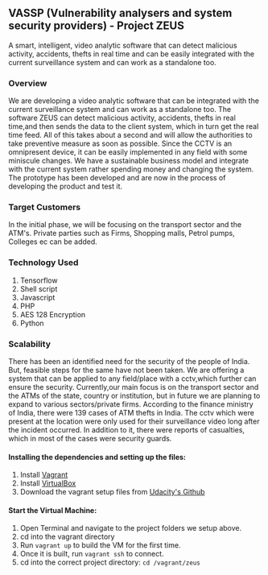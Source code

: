 ## VASSP (Vulnerability analysers and system security providers) - Project ZEUS
A smart, intelligent, video analytic software that can detect malicious activity, accidents, thefts in real time and can be easily integrated with the current surveillance system and can work as a standalone too.

### Overview
We are developing a video analytic software that can be integrated with the current surveillance system and can work as a standalone too. The software ZEUS can detect malicious activity, accidents, thefts in real time,and then sends the data to the client system, which in turn get the real time feed. All of this takes about a second and will allow the authorities to take preventive measure as soon as possible. Since the CCTV is an omnipresent device, it can be easily implemented in any field with some miniscule changes. We have a sustainable business model and integrate with the current system rather spending money and changing the system. The prototype has been developed and are now in the process of developing the product and test it.

### Target Customers
In the initial phase, we will be focusing on the transport sector and the ATM's. Private parties such as Firms, Shopping malls, Petrol pumps, Colleges ec can be added.

### Technology Used
1. Tensorflow
2. Shell script
3. Javascript
4. PHP
5. AES 128 Encryption
6. Python

### Scalability
There has been an identified need for the security of the people of India. But, feasible steps for the same have not been taken. We are offering a system that can be applied to any field/place with a cctv,which further can ensure the security. Currently,our main focus is on the transport sector and the ATMs of the state, country or institution, but in future we are planning to expand to various sectors/private firms. According to the finance ministry of India, there were 139 cases of ATM thefts in India. The cctv which were present at the location were only used for their surveillance video long after the incident occurred. In addition to it, there were reports of casualties, which in most of the cases were security guards. 


#### Installing the dependencies and setting up the files:

1. Install [Vagrant](https://www.vagrantup.com/)
2. Install [VirtualBox](https://www.virtualbox.org/)
3. Download the vagrant setup files from [Udacity's Github](https://github.com/udacity/fullstack-nanodegree-vm)


#### Start the Virtual Machine:

1. Open Terminal and navigate to the project folders we setup above.
2. cd into the vagrant directory
3. Run ``` vagrant up ``` to build the VM for the first time.
4. Once it is built, run ``` vagrant ssh ``` to connect.
5. cd into the correct project directory: ``` cd /vagrant/zeus ```


